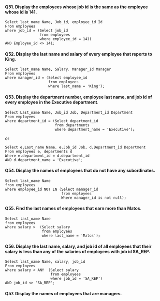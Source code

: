 #### Q51. Display the employees whose job id is the same as the employee whose id is 141.
```
Select last_name Name, Job_id, employee_id Id
From employees
where job_id = (Select job_id
                from employees
                where employee_id = 141)
AND Employee_id <> 141;
```

#### Q52. Display the last name and salary of every employee that reports to King.
```
Select last_name Name, Salary, Manager_Id Manager
From employees
where manager_id = (Select employee_id
                    from employees
                    where last_name = 'King');
```

#### Q53. Display the department number, employee last name, and job id of every employee in the Executive department.
```
Select Last_name Name, Job_id Job, Department_id Department
From employees
where department_id = (Select department_id
                       from departments
                       where department_name = 'Executive');
```

or 

```
Select e.Last_name Name, e.Job_id Job, d.Department_id Department
From employees e, departments d 
Where e.department_id = d.department_id
AND d.department_name = 'Executive';
```

#### Q54. Display the names of employees that do not have any subordinates.
```
Select last_name Name
from employees
where employee_id NOT IN (Select manager_id
                          from employees
                          Where manager_id is not null);
```

#### Q55. Find the last names of employees that earn more than Matos.
```
Select last_name Name
from employees
where salary >  (Select salary
                 from employees
                 where last_name = 'Matos');
```


#### Q56. Display the last name, salary, and job id of all employees that their salary is less than any of the salaries of employees with job id SA_REP.
```
Select last_name Name, salary, job_id
From employees
where salary < ANY  (Select salary
                     from employees
                     where job_id = 'SA_REP')
AND job_id <> 'SA_REP';
```

#### Q57. Display the names of employees that are managers.
```

```
